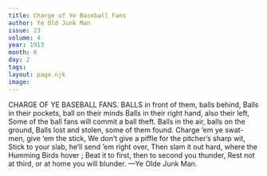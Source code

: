 ```yaml
---
title: Charge of Ye Baseball Fans
author: Ye Old Junk Man
issue: 23
volume: 4
year: 1913
month: 6
day: 2
tags:
layout: page.njk
image:
---
```

CHARGE OF YE BASEBALL FANS.    BALLS in front of them, balls behind, Balls in their pockets, ball on their minds Balls in their right hand, also their left, Some of the ball fans will commit a ball theft. Balls in the air, balls on the ground, Balls lost and stolen, some of them found. Charge ’em ye swat-men, give ‘em the stick, We don’t give a piffle for the pitcher’s sharp wit, Stick to your slab, he’ll send ’em right over, Then slam it out hard, where the Humming Birds hover ; Beat it to first, then to second you thunder, Rest not at third, or at home you will blunder. —Ye Olde Junk Man. 


